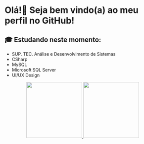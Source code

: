 # Olá!👋 Seja bem vindo(a) ao meu perfil no GitHub!

## 🎓 Estudando neste momento:

- SUP. TEC. Análise e Desenvolvimento de Sistemas
- CSharp
- MySQL
- Microsoft SQL Server
- UI/UX Design

<div align="center">
  <a href="https://github.com/pablovitorr">
  <img height="180em" src="https://github-readme-stats.vercel.app/api?username=pablovitorr&show_icons=true&theme=ayu-mirage&include_all_commits=true&count_private=true"/>
  <img height="180em" src="https://github-readme-stats.vercel.app/api/top-langs/?username=pablovitorr&layout=compact&langs_count=7&theme=ayu-mirage"/>
</div>

